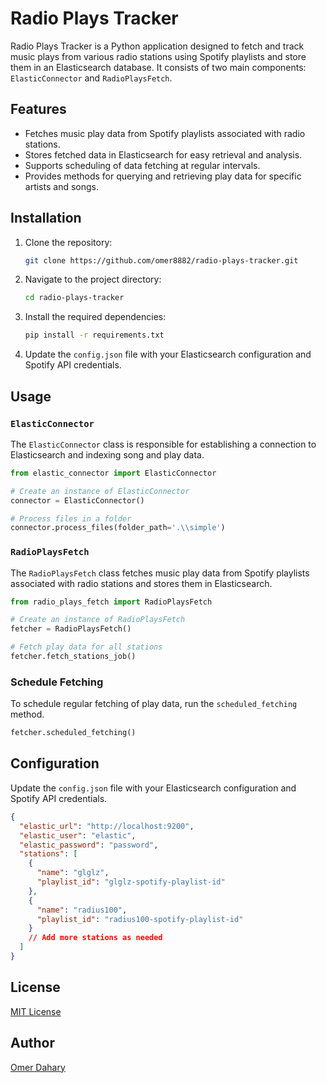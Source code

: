 # Radio Plays Tracker

Radio Plays Tracker is a Python application designed to fetch and track music plays from various radio stations using Spotify playlists and store them in an Elasticsearch database. It consists of two main components: `ElasticConnector` and `RadioPlaysFetch`.

## Features

- Fetches music play data from Spotify playlists associated with radio stations.
- Stores fetched data in Elasticsearch for easy retrieval and analysis.
- Supports scheduling of data fetching at regular intervals.
- Provides methods for querying and retrieving play data for specific artists and songs.

## Installation

1. Clone the repository:

   ```bash
   git clone https://github.com/omer8882/radio-plays-tracker.git
   ```

2. Navigate to the project directory:

   ```bash
   cd radio-plays-tracker
   ```

3. Install the required dependencies:

   ```bash
   pip install -r requirements.txt
   ```

4. Update the `config.json` file with your Elasticsearch configuration and Spotify API credentials.

## Usage

### `ElasticConnector`

The `ElasticConnector` class is responsible for establishing a connection to Elasticsearch and indexing song and play data.

```python
from elastic_connector import ElasticConnector

# Create an instance of ElasticConnector
connector = ElasticConnector()

# Process files in a folder
connector.process_files(folder_path='.\\simple')
```

### `RadioPlaysFetch`

The `RadioPlaysFetch` class fetches music play data from Spotify playlists associated with radio stations and stores them in Elasticsearch.

```python
from radio_plays_fetch import RadioPlaysFetch

# Create an instance of RadioPlaysFetch
fetcher = RadioPlaysFetch()

# Fetch play data for all stations
fetcher.fetch_stations_job()
```

### Schedule Fetching

To schedule regular fetching of play data, run the `scheduled_fetching` method.

```python
fetcher.scheduled_fetching()
```

## Configuration

Update the `config.json` file with your Elasticsearch configuration and Spotify API credentials.

```json
{
  "elastic_url": "http://localhost:9200",
  "elastic_user": "elastic",
  "elastic_password": "password",
  "stations": [
    {
      "name": "glglz",
      "playlist_id": "glglz-spotify-playlist-id"
    },
    {
      "name": "radius100",
      "playlist_id": "radius100-spotify-playlist-id"
    }
    // Add more stations as needed
  ]
}
```

## License

[MIT License](LICENSE)

## Author

[Omer Dahary](https://github.com/omer8882)